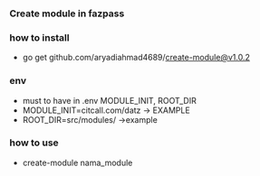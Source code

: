 ### Create module in fazpass

### how to install
- go get github.com/aryadiahmad4689/create-module@v1.0.2

### env
- must to have in .env MODULE_INIT, ROOT_DIR
- MODULE_INIT=citcall.com/datz -> EXAMPLE
- ROOT_DIR=src/modules/ ->example

### how to use
- create-module nama_module